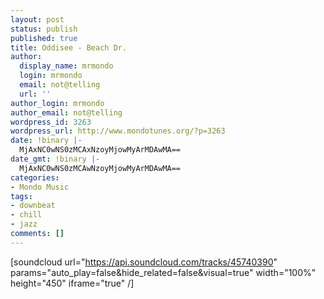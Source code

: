 ```yaml
---
layout: post
status: publish
published: true
title: Oddisee - Beach Dr.
author:
  display_name: mrmondo
  login: mrmondo
  email: not@telling
  url: ''
author_login: mrmondo
author_email: not@telling
wordpress_id: 3263
wordpress_url: http://www.mondotunes.org/?p=3263
date: !binary |-
  MjAxNC0wNS0zMCAxNzoyMjowMyArMDAwMA==
date_gmt: !binary |-
  MjAxNC0wNS0zMCAwNzoyMjowMyArMDAwMA==
categories:
- Mondo Music
tags:
- downbeat
- chill
- jazz
comments: []
---
```

[soundcloud url="https://api.soundcloud.com/tracks/45740390" params="auto_play=false&hide_related=false&visual=true" width="100%" height="450" iframe="true" /]
